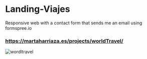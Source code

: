 # Landing-Viajes

Responsive web with a contact form that sends me an email using formspree.io

### https://martaharriaza.es/projects/worldTravel/

![wordltravel](https://user-images.githubusercontent.com/65173504/92469458-21770e00-f1d5-11ea-9426-21418609f648.jpg)
